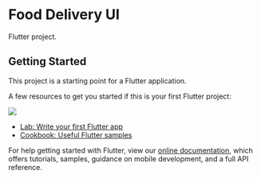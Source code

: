 # Food Delivery UI

Flutter project.

## Getting Started

This project is a starting point for a Flutter application.

A few resources to get you started if this is your first Flutter project:

<img src="https://raw.githubusercontent.com/YourUserAccount/YourProject/master/DirectoryPath/Example.png?sanitize=true&raw=true" />

- [Lab: Write your first Flutter app](https://flutter.dev/docs/get-started/codelab)
- [Cookbook: Useful Flutter samples](https://flutter.dev/docs/cookbook)

For help getting started with Flutter, view our
[online documentation](https://flutter.dev/docs), which offers tutorials,
samples, guidance on mobile development, and a full API reference.
